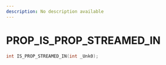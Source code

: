 ```yaml
---
description: No description available 
---
```


# PROP\_IS_PROP_STREAMED_IN

```cpp
int IS_PROP_STREAMED_IN(int _Unk0);
```
